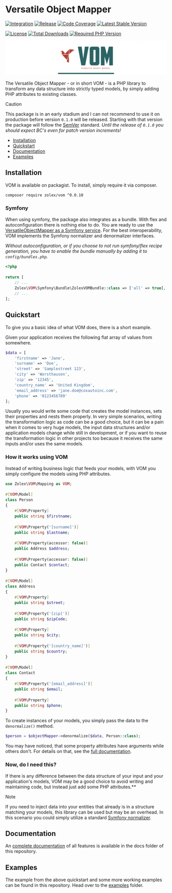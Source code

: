 # Versatile Object Mapper

[![Integration](https://github.com/zolex/vom/workflows/Integration/badge.svg)](https://github.com/zolex/vom/actions)
[![Release](https://github.com/zolex/vom/workflows/Release/badge.svg)](https://github.com/zolex/vom/actions)
[![Code Coverage](https://codecov.io/gh/zolex/vom/graph/badge.svg?token=RI2NX4S89I)](https://codecov.io/gh/zolex/vom)
[![Latest Stable Version](http://poser.pugx.org/zolex/vom/v)](https://packagist.org/packages/zolex/vom)

[![License](http://poser.pugx.org/zolex/vom/license)](https://packagist.org/packages/zolex/vom)
[![Total Downloads](http://poser.pugx.org/zolex/vom/downloads?update=2)](https://packagist.org/packages/zolex/vom)
[![Required PHP Version](http://poser.pugx.org/zolex/vom/require/php)](https://packagist.org/packages/zolex/vom)

![VOM](docs%2Flogo.png)

The Versatile Object Mapper - or in short VOM - is a PHP library to transform any data structure into strictly typed models, by simply adding PHP attributes to existing classes.

> [!CAUTION]
> This package is in an early stadium and I can not recommend to use it on production before version `0.1.0` will be released. Starting with that version the package will follow the [SemVer](https://semver.org/) standard. _Until the release of `0.1.0` you should expect BC's even for patch version increments!_

- [Installation](#installation)
- [Quickstart](#quickstart)
- [Documentation](./docs/README.md)
- [Examples](./examples)

## Installation

VOM is available on packagist. To install, simply require it via composer. 

```bash
composer require zolex/vom ^0.0.10
```

### Symfony

When using symfony, the package also integrates as a bundle. With flex and autoconfiguration there is nothing else to do. You are ready to use the [VersatileObjectMapper as a Symfony service](./examples/symfony-framework). For the best interoperability, VOM implements the Symfony normalizer and denormalizer interfaces.

_Without autoconfiguration, or if you choose to not run symfony/flex recipe generation, you have to enable the bundle manually by adding it to `config/bundles.php`._

```php
<?php

return [
    // ...
    Zolex\VOM\Symfony\Bundle\ZolexVOMBundle::class => ['all' => true],
    // ...
];
```

## Quickstart

To give you a basic idea of what VOM does, there is a short example.

Given your application receives the following flat array of values from somewhere.

```php
$data = [
    'firstname' => 'Jane',
    'surname' => 'Doe',
    'street' => 'Samplestreet 123',
    'city' => 'Worsthausen',
    'zip' => '12345',
    'country_name' => 'United Kingdom',
    'email_address' => 'jane.doe@coxautoinc.com',
    'phone' => '0123456789'
];
```

Usually you would write some code that creates the model instances, sets their properties and nests them properly.
In very simple scenarios, writing the transformation logic as code can be a good choice, but it can be a pain when it comes to very huge models, the input data structures
and/or application models change while still in development, or if you want to reuse the transformation logic in other projects too because it receives the same inputs and/or uses the same models.

### How it works using VOM

Instead of writing business logic that feeds your models, with VOM you simply configure the models using PHP attributes.

```php
use Zolex\VOM\Mapping as VOM;

#[VOM\Model]
class Person
{
    #[VOM\Property]
    public string $firstname;
    
    #[VOM\Property('[surname]')]
    public string $lastname;
    
    #[VOM\Property(accessor: false)]
    public Address $address;
    
    #[VOM\Property(accessor: false)]
    public Contact $contact;
}

#[VOM\Model]
class Address
{
    #[VOM\Property]
    public string $street;
    
    #[VOM\Property('[zip]')]
    public string $zipCode;
    
    #[VOM\Property]
    public string $city;
    
    #[VOM\Property('[country_name]')]
    public string $country; 
}

#[VOM\Model]
class Contact
{
    #[VOM\Property('[email_address]')]
    public string $email;
    
    #[VOM\Property]
    public string $phone;
}
```

To create instances of your models, you simply pass the data to the `denormalize()` method.

```php
$person = $objectMapper->denormalize($data, Person::class);
``` 

You may have noticed, that some property attributes have arguments while others don't. For details on that, see the [full documentation](./docs/README.md).

### Now, do I need this?

If there is any difference between the data structure of your input and your application's models, VOM may be a good choice to avoid writing and maintaining code, but instead just add some PHP attributes.**

> [!NOTE]
> If you need to inject data into your entities that already is in a structure matching your models, this library can be used but may be an overhead. In this scenario you could simply utilize a standard [Symfony normalizer](https://symfony.com/doc/current/components/serializer.html#normalizers).


## Documentation

An [complete documentation](./docs) of all features is available in the docs folder of this repository.

## Examples

The example from the above quickstart and some more working examples can be found in this repository. Head over to the [examples](./examples) folder.
